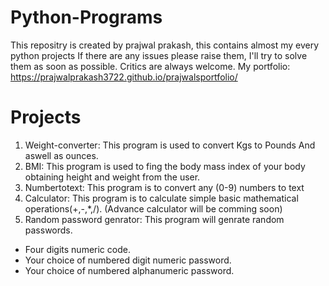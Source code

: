 # Python-Programs
This repositry is created by <a herf="https://prajwalprakash3722.github.io/prajwalsportfolio/" _target=blank>prajwal prakash</a>, this contains almost my every python projects
If there are any issues please raise them, I'll try to solve them as soon as possible.
Critics are always welcome.
My portfolio: https://prajwalprakash3722.github.io/prajwalsportfolio/


# <h1> Projects </h1>
1) Weight-converter: This program is used to convert Kgs to Pounds And aswell as ounces.</br>
2) BMI: This program is used to fing the body mass index of your body obtaining height and weight from the user.</br>
3) Numbertotext:  This program is to convert any (0-9) numbers to text</br>
4) Calculator: This program is to calculate simple basic mathematical operations(+,-,*,/). (Advance calculator will be comming soon) <br>
5) Random password genrator: This program will genrate random passwords.
 <ul> <li> Four digits numeric code.</li>
  <li> Your choice of numbered digit numeric password.</li>
  <li> Your choice of numbered alphanumeric password.</li> </ul>
